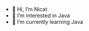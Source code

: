 - 👋 Hi, I’m Nicat
- 👀 I’m interested in Java
- 🌱 I’m currently learning Java

<!---
NicatGenceliyev/NicatGenceliyev is a ✨ special ✨ repository because its `README.md` (this file) appears on your GitHub profile.
You can click the Preview link to take a look at your changes.
--->
